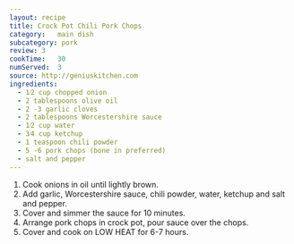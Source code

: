 ```yaml
---
layout: recipe
title: Crock Pot Chili Pork Chops
category:	main dish
subcategory: pork
review:	3
cookTime:	30
numServed:	3
source:	http://geniuskitchen.com
ingredients:
  - 1⁄2 cup chopped onion
  - 2 tablespoons olive oil
  - 2 -3 garlic cloves
  - 2 tablespoons Worcestershire sauce
  - 1⁄2 cup water
  - 3⁄4 cup ketchup
  - 1 teaspoon chili powder
  - 5 -6 pork chops (bone in preferred)
  - salt and pepper
---
```


1. Cook onions in oil until lightly brown.
2. Add garlic, Worcestershire sauce, chili powder, water, ketchup and salt and pepper.
3. Cover and simmer the sauce for 10 minutes.
4. Arrange pork chops in crock pot, pour sauce over the chops.
5. Cover and cook on LOW HEAT for 6-7 hours.
